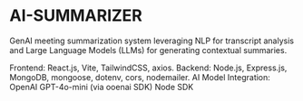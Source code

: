 # AI-SUMMARIZER
GenAI meeting summarization system leveraging NLP for transcript analysis and Large Language Models (LLMs) for generating contextual summaries.


Frontend: React.js, Vite, TailwindCSS, axios. 
Backend: Node.js, Express.js, MongoDB, mongoose, dotenv, cors, nodemailer. 
AI Model Integration: OpenAI GPT-4o-mini (via ooenai SDK) Node SDK
